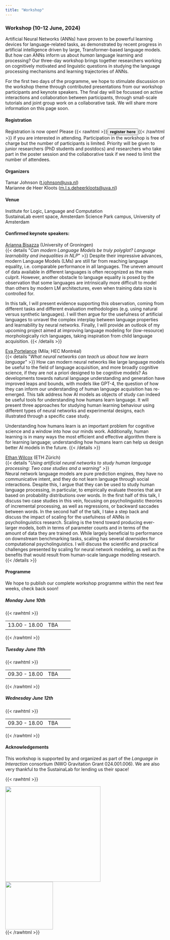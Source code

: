 ```yaml
---
title: "Workshop"
---
```


### Workshop (10-12 June, 2024)
Artificial Neural Networks (ANNs) have proven to be powerful learning devices for language-related tasks, as demonstrated by recent progress in artificial intelligence driven by large, Transformer-based language models. But how can ANNs inform us about _human_ language learning and processing? Our three-day workshop brings together researchers working on cognitively motivated and linguistic questions in studying the language processing mechanisms and learning trajectories of ANNs. 

For the first two days of the programme, we hope to stimulate discussion on the workshop theme through contributed presentations from our workshop participants and keynote speakers. The final day will be focussed on active interactions and collaboration between participants, through small-scale tutorials and joint group work on a collaborative task. We will share more information on this page soon.

#### Registration
Registration is now open! Please {{< rawhtml >}}<a href="https://forms.gle/6yn1ZRv7jf6pAVyE6"><button><b>register here</b></button></a>{{< /rawhtml >}} if you are interested in attending. Participation in the workshop is free of charge but the number of participants is limited. Priority will be given to junior researchers (PhD students and postdocs) and researchers who take part in the poster session and the collaborative task if we need to limit the number of attendees. 

#### Organizers
Tamar Johnson (t.johnson@uva.nl)  
Marianne de Heer Kloots (m.l.s.deheerkloots@uva.nl)

#### Venue
Institute for Logic, Language and Computation  
SustainaLab event space, Amsterdam Science Park campus, University of Amsterdam  

#### Confirmed keynote speakers:

[Arianna Bisazza](https://www.cs.rug.nl/~bisazza/) (University of Groningen)  
{{< details "_Can modern Language Models be truly polyglot? Language learnability and inequalities in NLP_" >}}
Despite their impressive advances, modern Language Models (LMs) are still far from reaching language equality, i.e. comparable performance in all languages.
The uneven amount of data available in different languages is often recognized as the main culprit. However, another obstacle to language equality is posed by the observation that some languages are intrinsically more difficult to model than others by modern LM architectures, even when training data size is controlled for.

In this talk, I will present evidence supporting this observation, coming from different tasks and different evaluation methodologies (e.g. using natural versus synthetic languages).
I will then argue for the usefulness of artificial languages to unravel the complex interplay between language properties and learnability by neural networks.
Finally, I will provide an outlook of my upcoming project aimed at improving language modeling for (low-resource) morphologically rich languages, taking inspiration from child language acquisition.
{{< /details >}}

[Eva Portelance](https://evaportelance.github.io/) (Mila; HEC Montréal)  
{{< details "_What neural networks can teach us about how we learn language_" >}}
How can modern neural networks like large language models be useful to the field of language acquisition, and more broadly cognitive science, if they are not a priori designed to be cognitive models? As developments towards natural language understanding and generation have improved leaps and bounds, with models like GPT-4, the question of how they can inform our understanding of human language acquisition has re-emerged. This talk address how AI models as objects of study can indeed be useful tools for understanding how humans learn language. It will present three approaches for studying human learning behaviour using different types of neural networks and experimental designs, each illustrated through a specific case study. 

Understanding how humans learn is an important problem for cognitive science and a window into how our minds work. Additionally, human learning is in many ways the most efficient and effective algorithm there is for learning language; understanding how humans learn can help us design better AI models in the future.
{{< /details >}}

[Ethan Wilcox](https://wilcoxeg.github.io/) (ETH Zürich)  
{{< details "_Using artificial neural networks to study human language processing: Two case studies and a warning_" >}}  
Neural network language models are pure prediction engines, they have no communicative intent, and they do not learn language through social interactions. Despite this, I argue that they can be used to study human language processing, in particular, to empirically evaluate theories that are based on probability distributions over words. In the first half of this talk, I discuss two case studies in this vein, focusing on psycholinguistic theories of incremental processing, as well as regressions, or backward saccades between words. In the second half of the talk, I take a step back and discuss the impact of scaling for the usefulness of ANNs in psycholinguistics research. Scaling is the trend toward producing ever-larger models, both in terms of parameter counts and in terms of the amount of data they are trained on. While largely beneficial to performance on downstream benchmarking tasks, scaling has several downsides for computational psycholinguistics. I will discuss the scientific and practical challenges presented by scaling for neural network modeling, as well as the benefits that would result from human-scale language modeling research.
{{< /details >}}

#### Programme

We hope to publish our complete workshop programme within the next few weeks, check back soon!

##### Monday June 10th
{{< rawhtml >}}
<table>
<tbody>
  <tr>
    <td>13.00 - 18.00</td>
    <td>TBA</td>
    <td></td>
    <td></td>
  </tr>
</tbody>
</table>
{{< /rawhtml >}}

##### Tuesday June 11th
{{< rawhtml >}}
<table>
<tbody>
  <tr>
    <td>09.30 - 18.00</td>
    <td>TBA</td>
    <td></td>
    <td></td>
  </tr>
</tbody>
</table>
{{< /rawhtml >}}

##### Wednesday June 12th
{{< rawhtml >}}
<table>
<tbody>
  <tr>
    <td>09.30 - 18.00</td>
    <td>TBA</td>
    <td></td>
    <td></td>
  </tr>
</tbody>
</table>
{{< /rawhtml >}}

#### Acknowledgements
This workshop is supported by and organized as part of the _Language in Interaction_ consortium (NWO Gravitation Grant 024.001.006). We are also very thankful to the SustainaLab for lending us their space! 

{{< rawhtml >}}
<div class="flex-container">
    <div class="flex-item-left">
        <a href="https://www.dcc.ru.nl/languageininteraction/"><img src="/images/LiI_Logo_450px.jpg" width=300></img></a>
    </div>
    <div class="flex-item-center"></div>
    <div class="flex-item-right">
        <a href="https://sustainalab.nl/"><img src="https://www.sustainalab.nl/wp-content/uploads/2023/11/SustainaLab_Logo_RGB.png" width=150></img></a>
    </div>
</div>
{{< /rawhtml >}}

